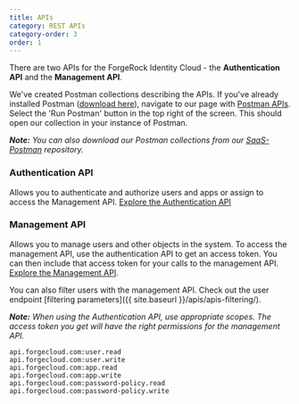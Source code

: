 ```yaml
---
title: APIs
category: REST APIs
category-order: 3
order: 1
---
```



There are two APIs for the ForgeRock Identity Cloud - the **Authentication API** and the **Management API**.

We've created Postman collections describing the APIs. If you've already installed Postman ([download here](https://www.getpostman.com/apps)), navigate to our page with [Postman APIs](https://documenter.getpostman.com/view/2758124/Rzn8Pgwy#intro). Select the 'Run Postman' button in the top right of the screen. This should open our collection in your instance of Postman.

_**Note:** You can also download our Postman collections from our [SaaS-Postman](https://github.com/ForgeCloud/SaaS-Postman) repository._

### Authentication API
Allows you to authenticate and authorize users and apps or assign to access the Management API.
<a href="https://documenter.getpostman.com/view/2758124/Rzn8Pgwy" target="_blank">Explore the Authentication API</a>


### Management API
Allows you to manage users and other objects in the system. To access the management API, use the authentication API to get an access token. You can then include that access token for your calls to the management API.  <a href="https://documenter.getpostman.com/view/2758124/Rzn8Pgwy#54d694b2-9982-4d8a-b2c7-0a99315b1eb7" target="_blank">Explore the Management API</a>.

You can also filter users with the management API. Check out the user endpoint [filtering parameters]({{ site.baseurl }}/apis/apis-filtering/).

_**Note:** When using the Authentication API, use appropriate scopes. The access token you get will have the right permissions for the management API._

```
api.forgecloud.com:user.read
api.forgecloud.com:user.write
api.forgecloud.com:app.read
api.forgecloud.com:app.write
api.forgecloud.com:password-policy.read
api.forgecloud.com:password-policy.write
```

<br>
